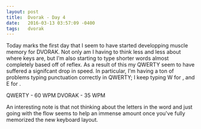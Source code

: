 ```yaml
---
layout: post
title:  Dvorak - Day 4
date:   2016-03-13 03:57:09 -0400
tags:   dvorak
---
```

Today marks the first day that I seem to have started developping muscle memory for DVORAK. Not only am I having to think less and less about where keys are, but I'm also starting to type shorter words almost completely based off of reflex. As a result of this my QWERTY seem to have suffered a signifcant drop in speed. In particular, I'm having a ton of problems typing punctuation correctly in QWERTY; I keep typing W for , and E for .

QWERTY - 60 WPM
DVORAK - 35 WPM

An interesting note is that not thinking about the letters in the word and just going with the flow seems to help an immense amount once you've fully memorized the new keyboard layout.
